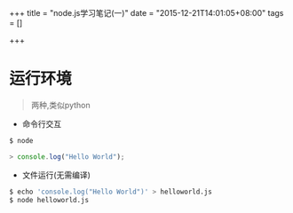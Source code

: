 +++
title = "node.js学习笔记(一)"
date = "2015-12-21T14:01:05+08:00"
tags = []

+++


# 运行环境

> 两种,类似python

- 命令行交互

```bash
$ node
```

```javascript
> console.log("Hello World");
```

- 文件运行(无需编译)

```bash
$ echo 'console.log("Hello World")' > helloworld.js
$ node helloworld.js
```
